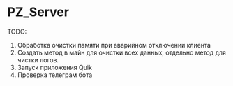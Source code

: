 # PZ_Server
TODO:
1. Обработка очистки памяти при аварийном отключении клиента
2. Создать метод в майн для очистки всех данных, отдельно метод для чистки логов.
3. Запуск приложения Quik
4. Проверка телеграм бота
